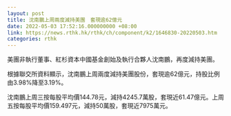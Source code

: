 ```yaml
---
layout: post
title: 沈南鵬上周兩度減持美團　套現逾62億元
date: 2022-05-03 17:52:16.000000000 +08:00
link: https://news.rthk.hk/rthk/ch/component/k2/1646830-20220503.htm
categories: rthk
---
```


美團非執行董事、紅杉資本中國基金創始及執行合夥人沈南鵬，再度減持美團。

根據聯交所資料顯示，沈南鵬上周兩度減持美團股份，套現逾62億元，持股比例由3.98%降至3.19%。

沈南鵬上周三按每股平均價144.78元，減持4245.7萬股，套現近61.47億元。上周五按每股平均價159.497元，減持50萬股，套現近7975萬元。
